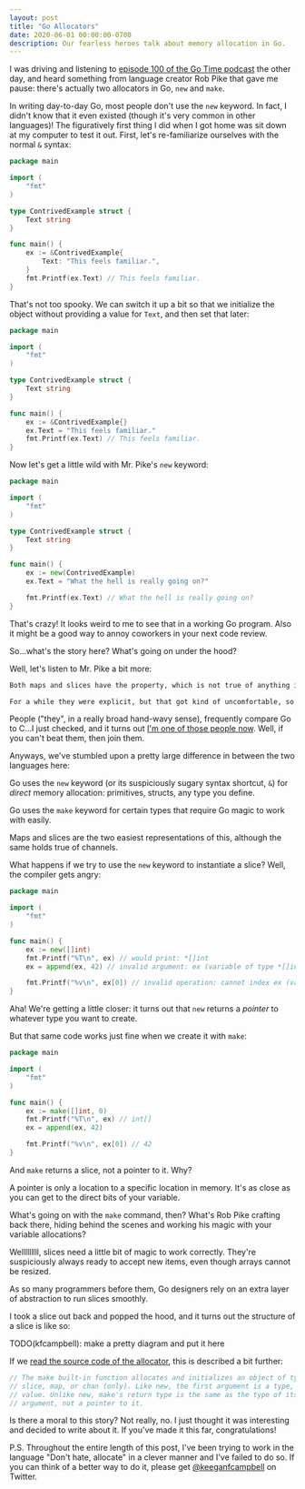 ```yaml
---
layout: post
title: "Go Allocators"
date: 2020-06-01 00:00:00-0700
description: Our fearless heroes talk about memory allocation in Go.
---
```


I was driving and listening to [episode 100 of the Go Time podcast](https://changelog.com/gotime/100) the other day, and heard something from language creator Rob Pike that gave me pause: there's actually two allocators in Go, `new` and `make`. 

In writing day-to-day Go, most people don't use the `new` keyword. In fact, I didn't know that it even existed (though it's very common in other languages)! The figuratively first thing I did when I got home was sit down at my computer to test it out. First, let's re-familiarize ourselves with the normal `&` syntax:

```go
package main

import (
	"fmt"
)

type ContrivedExample struct {
	Text string
}

func main() {
	ex := &ContrivedExample{
		Text: "This feels familiar.",
	}
	fmt.Printf(ex.Text) // This feels familiar.
}
```

That's not too spooky. We can switch it up a bit so that we initialize the object without providing a value for `Text`, and then set that later:


```go
package main

import (
	"fmt"
)

type ContrivedExample struct {
	Text string
}

func main() {
    ex := &ContrivedExample{}
	ex.Text = "This feels familiar."
	fmt.Printf(ex.Text) // This feels familiar.
}
```

Now let's get a little wild with Mr. Pike's `new` keyword:

```go
package main

import (
	"fmt"
)

type ContrivedExample struct {
	Text string
}

func main() {
	ex := new(ContrivedExample)
	ex.Text = "What the hell is really going on?"

	fmt.Printf(ex.Text) // What the hell is really going on?
}
```

That's crazy! It looks weird to me to see that in a working Go program. Also it might be a good way to annoy coworkers in your next code review.

So...what's the story here? What's going on under the hood?

Well, let's listen to Mr. Pike a bit more:

```markdown
Both maps and slices have the property, which is not true of anything in C, at least at the base level, which is that the memory representation is somewhat hidden from the user. They come with a more complex structure to hold the length of the array, or the hash buckets for the map, or whatever. And in C you never have anything like that at the basic level language… So that was a challenge. It turned out to be a challenge later, because in order to make slices and maps work properly, they have to be passed as the address of that in a descriptor block, and we struggled with how to best hide those pointers from the user.

For a while they were explicit, but that got kind of uncomfortable, so eventually we just broke down and made them completely hidden. But to do that, we kind of had to change the way memory allocation worked a bit, which is why there’s two allocators - new and make. And I was never happy with that; I don’t think anybody was really happy with how it all worked out…
```

People ("they", in a really broad hand-wavy sense), frequently compare Go to C...I just checked, and it turns out [I'm one of those people now](https://kfcampbell.com/blog/2020/go-for-csharp-people-part-one/). Well, if you can't beat them, then join them.

Anyways, we've stumbled upon a pretty large difference in between the two languages here: 

Go uses the `new` keyword (or its suspiciously sugary syntax shortcut, `&`) for _direct_ memory allocation: primitives, structs, any type you define.

Go uses the `make` keyword for certain types that require Go magic to work with easily. 

Maps and slices are the two easiest representations of this, although the same holds true of channels. 

What happens if we try to use the `new` keyword to instantiate a slice? Well, the compiler gets angry:

```go
package main

import (
	"fmt"
)

func main() {
	ex := new([]int)
	fmt.Printf("%T\n", ex) // would print: *[]int
	ex = append(ex, 42) // invalid argument: ex (variable of type *[]int) is not a slice

	fmt.Printf("%v\n", ex[0]) // invalid operation: cannot index ex (variable of type *[]int)
}
```

Aha! We're getting a little closer: it turns out that `new` returns a _pointer_ to whatever type you want to create.

But that same code works just fine when we create it with `make`:

```go
package main

import (
	"fmt"
)

func main() {
	ex := make([]int, 0)
	fmt.Printf("%T\n", ex) // int[]
	ex = append(ex, 42)

	fmt.Printf("%v\n", ex[0]) // 42
}
```

And `make` returns a slice, not a pointer to it. Why?

A pointer is only a location to a specific location in memory. It's as close as you can get to the direct bits of your variable.

What's going on with the `make` command, then? What's Rob Pike crafting back there, hiding behind the scenes and working his magic with your variable allocations?

Welllllllll, slices need a little bit of magic to work correctly. They're suspiciously always ready to accept new items, even though arrays cannot be resized.

As so many programmers before them, Go designers rely on an extra layer of abstraction to run slices smoothly.

I took a slice out back and popped the hood, and it turns out the structure of a slice is like so:

TODO(kfcampbell): make a pretty diagram and put it here

If we [read the source code of the allocator](https://github.com/golang/go/blob/7b872b6d955d3e749ea62dbfced68ab5c61eae91/src/builtin/builtin.go#L172), this is described a bit further:

```go
// The make built-in function allocates and initializes an object of type
// slice, map, or chan (only). Like new, the first argument is a type, not a
// value. Unlike new, make's return type is the same as the type of its
// argument, not a pointer to it. 
```

Is there a moral to this story? Not really, no. I just thought it was interesting and decided to write about it. If you've made it this far, congratulations! 


P.S. Throughout the entire length of this post, I've been trying to work in the language "Don't hate, allocate" in a clever manner and I've failed to do so. If you can think of a better way to do it, please get [@keeganfcampbell](https://twitter.com/keeganfcampbell) on Twitter.